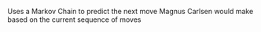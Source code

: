 Uses a Markov Chain to predict the next move Magnus Carlsen would make based on the current sequence of moves

